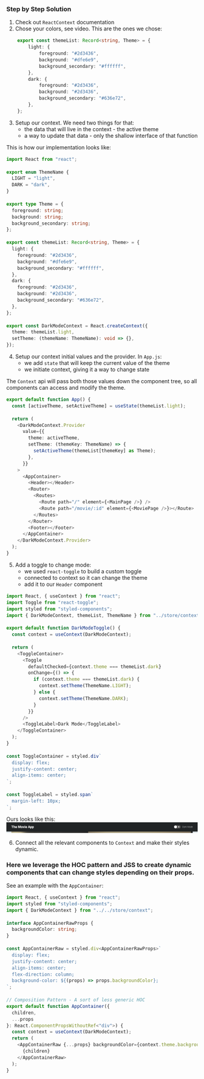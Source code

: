 ### Step by Step Solution


1. Check out `ReactContext` documentation
2. Chose your colors, see video. This are the ones we chose:
```typescript
    export const themeList: Record<string, Theme> = {
        light: {
            foreground: "#2d3436",
            background: "#dfe6e9",
            background_secondary: "#ffffff",
        },
        dark: {
            foreground: "#2d3436",
            background: "#2d3436",
            background_secondary: "#636e72",
        },
    };
```
3. Setup our context. We need two things for that:
   - the data that will live in the context - the active theme
   - a way to update that data - only the shallow interface of that function

This is how our implementation looks like:

```typescript
import React from "react";

export enum ThemeName {
  LIGHT = "light",
  DARK = "dark",
}

export type Theme = {
  foreground: string;
  background: string;
  background_secondary: string;
};

export const themeList: Record<string, Theme> = {
  light: {
    foreground: "#2d3436",
    background: "#dfe6e9",
    background_secondary: "#ffffff",
  },
  dark: {
    foreground: "#2d3436",
    background: "#2d3436",
    background_secondary: "#636e72",
  },
};

export const DarkModeContext = React.createContext({
  theme: themeList.light,
  setTheme: (themeName: ThemeName): void => {},
});

```


4. Setup our context initial values and the provider. In `App.js`:
   - we add `state` that will keep the current value of the theme
   - we initiate context, giving it a way to change state

The `Context` api will pass both those values down the component tree, so all components can access and modify the theme.

```typescript
export default function App() {
  const [activeTheme, setActiveTheme] = useState(themeList.light);

  return (
    <DarkModeContext.Provider
      value={{
        theme: activeTheme,
        setTheme: (themeKey: ThemeName) => {
          setActiveTheme(themeList[themeKey] as Theme);
        },
      }}
    >
      <AppContainer>
        <Header></Header>
        <Router>
          <Routes>
            <Route path="/" element={<MainPage />} />
            <Route path="/movie/:id" element={<MoviePage />}></Route>
          </Routes>
        </Router>
        <Footer></Footer>
      </AppContainer>
    </DarkModeContext.Provider>
  );
}

```

5. Add a toggle to change mode:
   - we used `react-toggle` to build a custom toggle
   - connected to context so it can change the theme
   - add it to our `Header` component

```typescript
import React, { useContext } from "react";
import Toggle from "react-toggle";
import styled from "styled-components";
import { DarkModeContext, themeList, ThemeName } from "../store/context";

export default function DarkModeToggle() {
  const context = useContext(DarkModeContext);

  return (
    <ToggleContainer>
      <Toggle
        defaultChecked={context.theme === themeList.dark}
        onChange={() => {
          if (context.theme === themeList.dark) {
            context.setTheme(ThemeName.LIGHT);
          } else {
            context.setTheme(ThemeName.DARK);
          }
        }}
      />
      <ToggleLabel>Dark Mode</ToggleLabel>
    </ToggleContainer>
  );
}

const ToggleContainer = styled.div`
  display: flex;
  justify-content: center;
  align-items: center;
`;

const ToggleLabel = styled.span`
  margin-left: 10px;
`;
```

Ours looks like this:
![header-with-toggle](examples/solution_three/header-with-toggle.png)

6. Connect all the relevant components to `Context` and make their styles dynamic.

### Here we leverage the HOC pattern and JSS to create dynamic components that can change styles depending on their props.


See an example with the `AppContainer`:

```typescript
import React, { useContext } from "react";
import styled from "styled-components";
import { DarkModeContext } from "../../store/context";

interface AppContainerRawProps {
  backgroundColor: string;
}

const AppContainerRaw = styled.div<AppContainerRawProps>`
  display: flex;
  justify-content: center;
  align-items: center;
  flex-direction: column;
  background-color: ${(props) => props.backgroundColor};
`;

// Composition Pattern - A sort of less generic HOC
export default function AppContainer({
  children,
  ...props
}: React.ComponentPropsWithoutRef<"div">) {
  const context = useContext(DarkModeContext);
  return (
    <AppContainerRaw {...props} backgroundColor={context.theme.background}>
      {children}
    </AppContainerRaw>
  );
}

```




